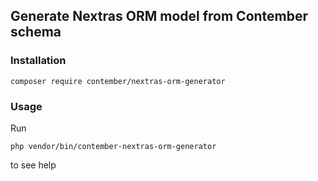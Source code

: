 ## Generate Nextras ORM model from Contember schema

### Installation
```
composer require contember/nextras-orm-generator
```

### Usage
Run
```
php vendor/bin/contember-nextras-orm-generator
```
to see help
